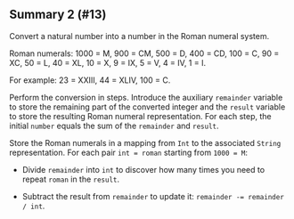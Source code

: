## Summary 2 (#13)

Convert a natural number into a number in the Roman numeral system.

Roman numerals:
1000 = M, 900 = CM, 500 = D, 400 = CD, 100 = C, 90 = XC,
50 = L, 40 = XL, 10 = X, 9 = IX, 5 = V, 4 = IV, 1 = I.

For example: 23 = XXIII, 44 = XLIV, 100 = C.

<div class="hint">

Perform the conversion in steps. Introduce the auxiliary `remainder`
variable to store the remaining part of the converted integer and the `result`
variable to store the resulting Roman numeral representation. For each step,
the initial `number` equals the sum of the `remainder` and `result`.

Store the Roman numerals in a mapping from `Int` to the associated `String`
representation. For each pair `int = roman` starting from `1000 = M`:

- Divide `remainder` into `int` to discover how many times you need to repeat
`roman` in the `result`.

- Subtract the result from `remainder` to update it: `remainder -= remainder /
int`.

</div>